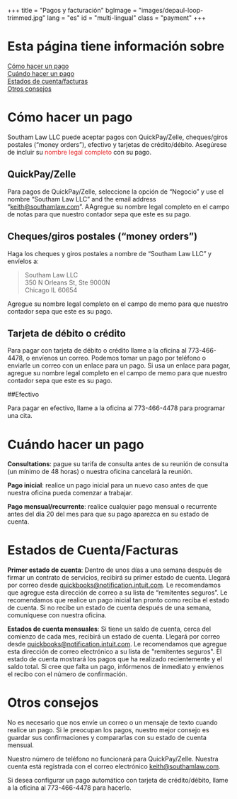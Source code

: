 +++
title = "Pagos y facturación"
bgImage = "images/depaul-loop-trimmed.jpg"
lang = "es"
id = "multi-lingual"
class = "payment"
+++

# Esta página tiene información sobre

<a href = "#how-to-make-a-payment">Cómo hacer un pago</a><br>
<a href = "#when-to-make-a-payment">Cuándo hacer un pago</a><br>
<a href = "#account-statements/invoices">Estados de cuenta/facturas</a><br>
<a href = "#when-to-make-a-payment">Otros consejos</a><br>

# Cómo hacer un pago

Southam Law LLC puede aceptar pagos con QuickPay/Zelle, cheques/giros postales (“money orders”), efectivo y tarjetas de crédito/débito. Asegúrese de incluir su <font color="#E52426"> nombre legal completo </font> con su pago.


## QuickPay/Zelle

Para pagos de QuickPay/Zelle, seleccione la opción de “Negocio” y use el nombre “Southam Law LLC” and the email address “keith@southamlaw.com”. AAgregue su nombre legal completo en el campo de notas para que nuestro contador sepa que este es su pago.

## Cheques/giros postales (“money orders”)

Haga los cheques y giros postales a nombre de “Southam Law LLC” y envíelos a:

 > Southam Law LLC   
 > 350 N Orleans St, Ste 9000N  
 > Chicago IL 60654  

Agregue su nombre legal completo en el campo de memo para que nuestro contador sepa que este es su pago.

## Tarjeta de débito o crédito

Para pagar con tarjeta de débito o crédito llame a la oficina al 773-466-4478, o envíenos un correo. Podemos tomar un pago por teléfono o enviarle un correo con un enlace para un pago. Si usa un enlace para pagar, agregue su nombre legal completo en el campo de memo para que nuestro contador sepa que este es su pago.

##Efectivo

Para pagar en efectivo, llame a la oficina al 773-466-4478 para programar una cita.

# Cuándo hacer un pago

<b>Consultations</b>: pague su tarifa de consulta antes de su reunión de consulta (un mínimo de 48 horas) o nuestra oficina cancelará la reunión.

<b>Pago inicial</b>: realice un pago inicial para un nuevo caso antes de que nuestra oficina pueda comenzar a trabajar.

<b>Pago mensual/recurrente</b>: realice cualquier pago mensual o recurrente antes del día 20 del mes para que su pago aparezca en su estado de cuenta.

# Estados de Cuenta/Facturas

<b>Primer estado de cuenta</b>: Dentro de unos días a una semana después de firmar un contrato de servicios, recibirá su primer estado de cuenta. Llegará por correo desde quickbooks@notification.intuit.com. Le recomendamos que agregue esta dirección de correo a su lista de “remitentes seguros”. Le recomendamos que realice un pago inicial tan pronto como reciba el estado de cuenta. Si no recibe un estado de cuenta después de una semana, comuníquese con nuestra oficina.

<b>Estados de cuenta mensuales</b>: Si tiene un saldo de cuenta, cerca del comienzo de cada mes, recibirá un estado de cuenta. Llegará por correo desde quickbooks@notification.intuit.com. Le recomendamos que agregue esta dirección de correo electrónico a su lista de "remitentes seguros". El estado de cuenta mostrará los pagos que ha realizado recientemente y el saldo total. Si cree que falta un pago, infórmenos de inmediato y envíenos el recibo con el número de confirmación.

# Otros consejos

No es necesario que nos envíe un correo o un mensaje de texto cuando realice un pago. Si le preocupan los pagos, nuestro mejor consejo es guardar sus confirmaciones y compararlas con su estado de cuenta mensual.

Nuestro número de teléfono no funcionará para QuickPay/Zelle. Nuestra cuenta está registrada con el correo electrónico keith@southamlaw.com.

Si desea configurar un pago automático con tarjeta de crédito/débito, llame a la oficina al 773-466-4478 para hacerlo.
